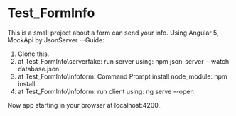 # Test_FormInfo
This is a small project about a form can send your info. Using Angular 5, MockApi by JsonServer
--Guide: 
1. Clone this.
2. at Test_FormInfo\serverfake: run server using: npm json-server --watch database.json
3. at Test_FormInfo\infoform: Command Prompt install node_module: npm install
4. at Test_FormInfo\infoform: run client using: ng serve --open

Now app starting in your browser at localhost:4200..
